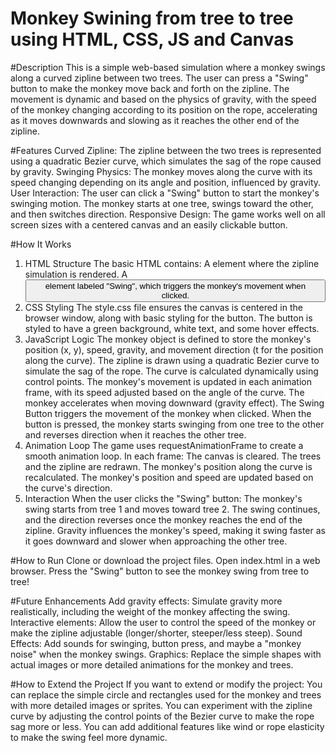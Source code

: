 # Monkey Swining from tree to tree using HTML, CSS, JS and Canvas

#Description
This is a simple web-based simulation where a monkey swings along a curved zipline between two trees. The user can press a "Swing" button to make the monkey move back and forth on the zipline. The movement is dynamic and based on the physics of gravity, with the speed of the monkey changing according to its position on the rope, accelerating as it moves downwards and slowing as it reaches the other end of the zipline.

#Features
Curved Zipline: The zipline between the two trees is represented using a quadratic Bezier curve, which simulates the sag of the rope caused by gravity.
Swinging Physics: The monkey moves along the curve with its speed changing depending on its angle and position, influenced by gravity.
User Interaction: The user can click a "Swing" button to start the monkey's swinging motion. The monkey starts at one tree, swings toward the other, and then switches direction.
Responsive Design: The game works well on all screen sizes with a centered canvas and an easily clickable button.

#How It Works
1. HTML Structure
The basic HTML contains:
A <canvas> element where the zipline simulation is rendered.
A <button> element labeled "Swing", which triggers the monkey's movement when clicked.
2. CSS Styling
The style.css file ensures the canvas is centered in the browser window, along with basic styling for the button.
The button is styled to have a green background, white text, and some hover effects.
3. JavaScript Logic
The monkey object is defined to store the monkey's position (x, y), speed, gravity, and movement direction (t for the position along the curve).
The zipline is drawn using a quadratic Bezier curve to simulate the sag of the rope. The curve is calculated dynamically using control points.
The monkey's movement is updated in each animation frame, with its speed adjusted based on the angle of the curve. The monkey accelerates when moving downward (gravity effect).
The Swing Button triggers the movement of the monkey when clicked. When the button is pressed, the monkey starts swinging from one tree to the other and reverses direction when it reaches the other tree.
4. Animation Loop
The game uses requestAnimationFrame to create a smooth animation loop. In each frame:
The canvas is cleared.
The trees and the zipline are redrawn.
The monkey's position along the curve is recalculated.
The monkey's position and speed are updated based on the curve's direction.
5. Interaction
When the user clicks the "Swing" button:
The monkey's swing starts from tree 1 and moves toward tree 2.
The swing continues, and the direction reverses once the monkey reaches the end of the zipline.
Gravity influences the monkey's speed, making it swing faster as it goes downward and slower when approaching the other tree.

#How to Run
Clone or download the project files.
Open index.html in a web browser.
Press the "Swing" button to see the monkey swing from tree to tree!

#Future Enhancements
Add gravity effects: Simulate gravity more realistically, including the weight of the monkey affecting the swing.
Interactive elements: Allow the user to control the speed of the monkey or make the zipline adjustable (longer/shorter, steeper/less steep).
Sound Effects: Add sounds for swinging, button press, and maybe a "monkey noise" when the monkey swings.
Graphics: Replace the simple shapes with actual images or more detailed animations for the monkey and trees.

#How to Extend the Project
If you want to extend or modify the project:
You can replace the simple circle and rectangles used for the monkey and trees with more detailed images or sprites.
You can experiment with the zipline curve by adjusting the control points of the Bezier curve to make the rope sag more or less.
You can add additional features like wind or rope elasticity to make the swing feel more dynamic.

